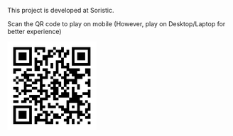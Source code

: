 This project is developed at Soristic.

Scan the QR code to play on mobile (However, play on Desktop/Laptop for better experience)

![QR code](/assets/images/empathyYouth.png)

